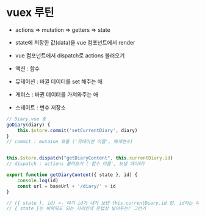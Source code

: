 # vuex 루틴

- actions => mutation => getters => state
- state에 저장한 값(data)을 vue 컴포넌트에서 render
- vue 컴포넌트에서 dispatch로 actions 불러오기



- 액션 : 함수

- 뮤테이션 : 바뀔 데이터를 set 해주는 애
- 게터스 : 바뀐 데이터를 가져와주는 애
- 스테이트 : 변수 저장소

```javascript
// Diary.vue 중 
goDiary(diary) {
	this.$store.commit('setCurrentDiary', diary)
}
// commit : mutaion 호출 ('뮤테이션 이름', 매개변수)


this.$store.dispatch("getDiaryContent", this.currentDiary.id)
// dispatch : actions 불러오기 ('함수 이름', 보낼 데이터)

export function getDiaryContent({ state }, id) {
    console.log(id)
    const url = baseUrl + '/diary/' + id
}

// ({ state }, id) <- 여기 id가 내가 보낸 this.currentDiary.id 임. id라는 매개변수로 받아온거
// { state }는 비워둬도 되는 자리인데 문법상 넣어두는? 그런거


```

